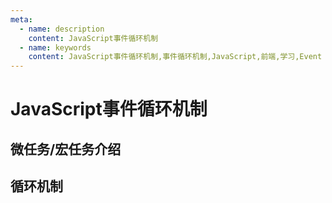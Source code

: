 ```yaml
---
meta:
  - name: description
    content: JavaScript事件循环机制
  - name: keywords
    content: JavaScript事件循环机制,事件循环机制,JavaScript,前端,学习,Event Loop
---
```

# JavaScript事件循环机制

## 微任务/宏任务介绍

## 循环机制
